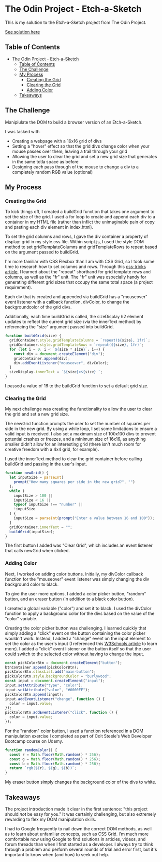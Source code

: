 # The Odin Project - Etch-a-Sketch

This is my solution to the Etch-a-Sketch project from The Odin Project.

[See solution here](https://niles-c.github.io/odin-etch-a-sketch/)

## Table of Contents

- [The Odin Project - Etch-a-Sketch](#the-odin-project---etch-a-sketch)
  - [Table of Contents](#table-of-contents)
  - [The Challenge](#the-challenge)
  - [My Process](#my-process)
    - [Creating the Grid](#creating-the-grid)
    - [Clearing the Grid](#clearing-the-grid)
    - [Adding Color](#adding-color)
  - [Takeaways](#takeaways)

## The Challenge

Manipiulate the DOM to build a browser version of an Etch-a-Sketch.

I was tasked with

- Creating a webpage with a 16x16 grid of divs
- Setting a "hover" effect so that the grid divs change color when your mouse passes over them, leaving a trail through your grid
- Allowing the user to clear the grid and set a new grid size that generates in the same totla space as before
- Designing each pass through of the mouse to change a div to a completely random RGB value (optional)

## My Process

### Creating the Grid

To kick things off, I created a buildGrid function that takes one argument to set the size of the grid. I used a for loop to create and append each div to a container in my HTML file (rather than inflict the unimaginable pain of copy and pasting each div element in index.html).

To set the grid columns and rows, I gave the div container a property of display: grid in my style.css file. Within script.js, I used the style DOM method to set gridTemplateColumns and gridTemplateRows to repeat based on the argument passed to buildGrid.

I'm more familiar with CSS Flexbox than I am with CSS Grid, so I took some time to research how to set columns and rows. Through this [css-tricks article](https://css-tricks.com/introduction-fr-css-unit/), I learned about the "repeat" shorthand for grid template rows and columns, as well as the "fr" unit. The "fr" unit was especially handy for generating different grid sizes that occupy the same total space (a project requirement).

Each div that is created and appended via buildGrid has a "mouseover" event listener with a callback function, divColor, to change the backgroundcolor of the grid divs.

Additionally, each time buildGrid is called, the sizeDisplay h2 element updates to reflect the current grid size (via the innerText method) by referencing the "size" argument passed into buildGrid.

```javascript
function buildGrid(size) {
  gridContainer.style.gridTemplateColumns = `repeat(${size}, 1fr)`;
  gridContainer.style.gridTemplateRows = `repeat(${size}, 1fr)`;
  for (let i = 0; i < `${size * size}`; i++) {
    const div = document.createElement("div");
    gridContainer.append(div);
    div.addEventListener("mouseover", divColor);
  }
  sizeDisplay.innerText = `${size}x${size} `;
}
```

I passed a value of 16 to the buildGrid function to set a default grid size.

### Clearing the Grid

My next challenge was creating the functionality to allow the user to clear the grid and set a new grid size.

The newGrid function prompts the user to set the number of squares per side in the new grid. By using a while loop, I set some limitations to ensure a valid input is received. I also set a maximum size of 100x100 divs to prevent potential crashes or freezes, and a minimum size of 16x16, as anything smaller didn't allow for an interesting grid (there isn't much room for creative freedom with a 4x4 grid, for example).

I used the innerText method to clear the grid container before calling buildGrid and passing in the user's input.

```javascript
function newGrid() {
  let inputSize = parseInt(
    prompt("How many squares per side in the new grid?", "")
  );
  while (
    inputSize > 100 ||
    inputSize < 16 ||
    typeof inputSize !== "number" ||
    !inputSize
  ) {
    inputSize = parseInt(prompt("Enter a value between 16 and 100"));
  }
  gridContainer.innerText = "";
  buildGrid(inputSize);
}
```

The first button I added was "Clear Grid", which includes an event listener that calls newGrid when clicked.

### Adding Color

Next, I worked on adding color buttons. Initially, my divColor callback function for the "mouseover" event listener was simply changing the div background color to black.

To give the user more options, I added a color picker button, "random" button, and an eraser button (in addition to a black color button).

I created a global variable ("color") and set it to black. I used the divColor function to apply a background color for the divs based on the value of the "color" variable.

Creating the color picker button was challenging. I learned quickly that simply adding a "click" event on the button containing the color picker wouldn't work. Instead, I added a "change" event on the input element to set the color as the user's input (I referenced this [W3Schools article](https://www.w3schools.com/jsref/event_onchange.asp) to learn more). I added a "click" event listener on the button itself so that the user could switch to the selected color without having to change the input.

```javascript
const pickColorBtn = document.createElement("button");
btnContainer.append(pickColorBtn);
pickColorBtn.classList.add("main-button");
pickColorBtn.style.backgroundColor = "burlywood";
const input = document.createElement("input");
input.setAttribute("type", "color");
input.setAttribute("value", "#0000FF");
pickColorBtn.append(input);
input.addEventListener("change", function () {
  color = input.value;
});
pickColorBtn.addEventListener("click", function () {
  color = input.value;
});
```

For the "random" color button, I used a function referenced in a DOM manipulation exercise I completed as part of Colt Steele's Web Developer Bootcamp course on Udemy.

```javascript
function randomColor() {
  const r = Math.floor(Math.random() * 256);
  const g = Math.floor(Math.random() * 256);
  const b = Math.floor(Math.random() * 256);
  return `rgb(${r}, ${g}, ${b})`;
}
```

My eraser button simply changes the background color of the divs to white.

## Takeaways

The project introduction made it clear in the first sentence: "this project should _not_ be easy for you." It was certainly challenging, but also extremely rewarding to flex my DOM manipulation skills.

I had to Google frequently to nail down the correct DOM methods, as well as to learn about unfamiliar concepts, such as CSS Grid. I'm much more comfortable now using Google to find solutions in articles, videos, and forum threads than when I first started as a developer. I always try to think through a problem and perform several rounds of trial and error first, but it's important to know when (and how) to seek out help.
